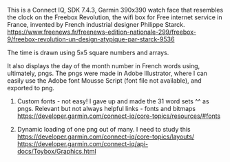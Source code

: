 This is a Connect IQ, SDK 7.4.3, Garmin 390x390 watch face that resembles the clock on the Freebox Revolution, the wifi box for Free internet service in France, invented by French industrial designer Philippe Starck. 
https://www.freenews.fr/freenews-edition-nationale-299/freebox-9/freebox-revolution-un-design-atypique-par-starck-9536

The time is drawn using 5x5 square numbers and arrays.

It also displays the day of the month number in French words using, ultimately, pngs. The pngs were made in Adobe Illustrator, where I can easily use the Adobe font Mousse Script (font file not available), and exported to png.

1. Custom fonts - not easy! I gave up and made the 31 word sets ^^ as pngs.
Relevant but not always helpful links -
fonts and bitmaps
https://developer.garmin.com/connect-iq/core-topics/resources/#fonts



2. Dynamic loading of one png out of many.
I need to study this
https://developer.garmin.com/connect-iq/core-topics/layouts/
https://developer.garmin.com/connect-iq/api-docs/Toybox/Graphics.html